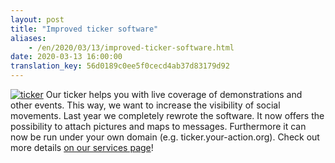 ```yaml
---
layout: post
title: "Improved ticker software"
aliases:
    - /en/2020/03/13/improved-ticker-software.html
date: 2020-03-13 16:00:00
translation_key: 56d0189c0ee5f0cecd4ab37d83179d92
---
```

[![ticker](/assets/img/ticker.jpg)](/en/service/ticker.html)
Our ticker helps you with live coverage of demonstrations and other events.
This way, we want to increase the visibility of social movements.
Last year we completely rewrote the software.
It now offers the possibility to attach pictures and maps to messages.
Furthermore it can now be run under your own domain (e.g. ticker.your-action.org).
Check out more details [on our services page](/en/service/ticker.html)!
